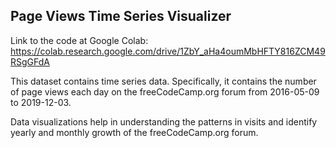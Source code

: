 ## Page Views Time Series Visualizer

Link to the code at Google Colab: https://colab.research.google.com/drive/1ZbY_aHa4oumMbHFTY816ZCM49RSgGFdA

This dataset contains time series data. Specifically, it contains the number of page views each day on the freeCodeCamp.org forum from 2016-05-09 to 2019-12-03.

Data visualizations help in understanding the patterns in visits and identify yearly and monthly growth of the freeCodeCamp.org forum.
